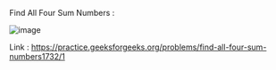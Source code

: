 Find All Four Sum Numbers :

![image](https://user-images.githubusercontent.com/23376002/202884889-1b7c9e91-f594-4e5f-ab19-927142a1c349.png)


Link  : https://practice.geeksforgeeks.org/problems/find-all-four-sum-numbers1732/1
